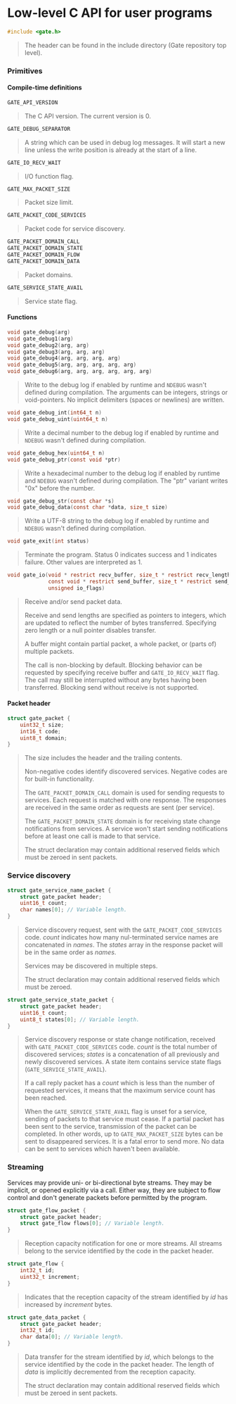 # Low-level C API for user programs

```c
#include <gate.h>
```
> The header can be found in the include directory (Gate repository top level).


### Primitives

#### Compile-time definitions

```c
GATE_API_VERSION
```
> The C API version.  The current version is 0.


```c
GATE_DEBUG_SEPARATOR
```
> A string which can be used in debug log messages.  It will start a new line
> unless the write position is already at the start of a line.


```c
GATE_IO_RECV_WAIT
```
> I/O function flag.


```c
GATE_MAX_PACKET_SIZE
```
> Packet size limit.


```c
GATE_PACKET_CODE_SERVICES
```
> Packet code for service discovery.


```c
GATE_PACKET_DOMAIN_CALL
GATE_PACKET_DOMAIN_STATE
GATE_PACKET_DOMAIN_FLOW
GATE_PACKET_DOMAIN_DATA
```
> Packet domains.


```c
GATE_SERVICE_STATE_AVAIL
```
> Service state flag.


#### Functions

```c
void gate_debug(arg)
void gate_debug1(arg)
void gate_debug2(arg, arg)
void gate_debug3(arg, arg, arg)
void gate_debug4(arg, arg, arg, arg)
void gate_debug5(arg, arg, arg, arg, arg)
void gate_debug6(arg, arg, arg, arg, arg, arg)
```
> Write to the debug log if enabled by runtime and `NDEBUG` wasn't defined
> during compilation.  The arguments can be integers, strings or void-pointers.
> No implicit delimiters (spaces or newlines) are written.


```c
void gate_debug_int(int64_t n)
void gate_debug_uint(uint64_t n)
```
> Write a decimal number to the debug log if enabled by runtime and `NDEBUG`
> wasn't defined during compilation.


```c
void gate_debug_hex(uint64_t n)
void gate_debug_ptr(const void *ptr)
```
> Write a hexadecimal number to the debug log if enabled by runtime and
> `NDEBUG` wasn't defined during compilation.  The "ptr" variant writes "0x"
> before the number.


```c
void gate_debug_str(const char *s)
void gate_debug_data(const char *data, size_t size)
```
> Write a UTF-8 string to the debug log if enabled by runtime and `NDEBUG`
> wasn't defined during compilation.


```c
void gate_exit(int status)
```
> Terminate the program.  Status 0 indicates success and 1 indicates failure.
> Other values are interpreted as 1.


```c
void gate_io(void * restrict recv_buffer, size_t * restrict recv_length,
             const void * restrict send_buffer, size_t * restrict send_length,
			 unsigned io_flags)
```
> Receive and/or send packet data.
>
> Receive and send lengths are specified as pointers to integers, which are
> updated to reflect the number of bytes transferred.  Specifying zero length
> or a null pointer disables transfer.
>
> A buffer might contain partial packet, a whole packet, or (parts of) multiple
> packets.
>
> The call is non-blocking by default.  Blocking behavior can be requested by
> specifying receive buffer and `GATE_IO_RECV_WAIT` flag.  The call may still
> be interrupted without any bytes having been transferred.  Blocking send
> without receive is not supported.



#### Packet header

```c
struct gate_packet {
	uint32_t size;
	int16_t code;
	uint8_t domain;
}
```
> The size includes the header and the trailing contents.
>
> Non-negative codes identify discovered services.  Negative codes are for
> built-in functionality.
>
> The `GATE_PACKET_DOMAIN_CALL` domain is used for sending requests to
> services.  Each request is matched with one response.  The responses are
> received in the same order as requests are sent (per service).
>
> The `GATE_PACKET_DOMAIN_STATE` domain is for receiving state change
> notifications from services.  A service won't start sending notifications
> before at least one call is made to that service.
>
> The struct declaration may contain additional reserved fields which must be
> zeroed in sent packets.


### Service discovery

```c
struct gate_service_name_packet {
	struct gate_packet header;
	uint16_t count;
	char names[0]; // Variable length.
}
```
> Service discovery request, sent with the `GATE_PACKET_CODE_SERVICES` code.
> *count* indicates how many nul-terminated service names are concatenated in
> *names*.  The *states* array in the response packet will be in the same order
> as *names*.
>
> Services may be discovered in multiple steps.
>
> The struct declaration may contain additional reserved fields which must be
> zeroed.


```c
struct gate_service_state_packet {
	struct gate_packet header;
	uint16_t count;
	uint8_t states[0]; // Variable length.
}
```
> Service discovery response or state change notification, received with
> `GATE_PACKET_CODE_SERVICES` code.   *count* is the total number of discovered
> services; *states* is a concatenation of all previously and newly discovered
> services.  A state item contains service state flags
> (`GATE_SERVICE_STATE_AVAIL`).
>
> If a call reply packet has a *count* which is less than the number of
> requested services, it means that the maximum service count has been reached.
>
> When the `GATE_SERVICE_STATE_AVAIL` flag is unset for a service, sending of
> packets to that service must cease.  If a partial packet has been sent to the
> service, transmission of the packet can be completed.  In other words, up to
> `GATE_MAX_PACKET_SIZE` bytes can be sent to disappeared services.  It is a
> fatal error to send more.  No data can be sent to services which haven't been
> available.


### Streaming

Services may provide uni- or bi-directional byte streams.  They may be
implicit, or opened explicitly via a call.  Either way, they are subject to
flow control and don't generate packets before permitted by the program.


```c
struct gate_flow_packet {
	struct gate_packet header;
	struct gate_flow flows[0]; // Variable length.
}
```
> Reception capacity notification for one or more streams.  All streams belong
> to the service identified by the code in the packet header.


```c
struct gate_flow {
	int32_t id;
	uint32_t increment;
}
```
> Indicates that the reception capacity of the stream identified by *id* has
> increased by *increment* bytes.


```c
struct gate_data_packet {
	struct gate_packet header;
	int32_t id;
	char data[0]; // Variable length.
}
```
> Data transfer for the stream identified by *id*, which belongs to the service
> identified by the code in the packet header.  The length of *data* is
> implicitly decremented from the reception capacity.
>
> The struct declaration may contain additional reserved fields which must be
> zeroed in sent packets.

